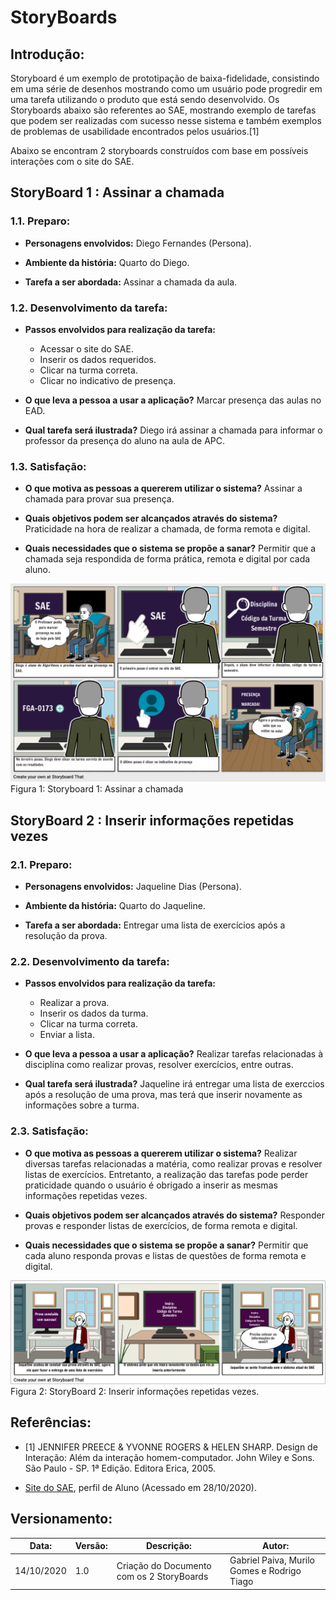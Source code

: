 # StoryBoards

## Introdução:
Storyboard é um exemplo de prototipação de baixa-fidelidade, consistindo em uma série de desenhos mostrando como um usuário pode progredir em uma tarefa utilizando o produto que está sendo desenvolvido. Os Storyboards abaixo são referentes ao SAE, mostrando exemplo de tarefas que podem ser realizadas com sucesso nesse sistema e também exemplos de problemas de usabilidade encontrados pelos usuários.[1]

Abaixo se encontram 2 storyboards construídos com base em possíveis interações com o site do SAE.

## StoryBoard 1 : Assinar a chamada

### 1.1. Preparo:

* **Personagens envolvidos:** Diego Fernandes (Persona).

* **Ambiente da história:** Quarto do Diego.

* **Tarefa a ser abordada:** Assinar a chamada da aula.



### 1.2. Desenvolvimento da tarefa:

* **Passos envolvidos para realização da tarefa:** 
  * Acessar o site do SAE.
  * Inserir os dados requeridos.
  * Clicar na turma correta.
  * Clicar no indicativo de presença.

* **O que leva a pessoa a usar a aplicação?** Marcar presença das aulas no EAD.

* **Qual tarefa será ilustrada?** Diego irá assinar a chamada para informar o professor da presença do aluno na aula de APC.

### 1.3. Satisfação:
* **O que motiva as pessoas a quererem utilizar o sistema?** Assinar a chamada para provar sua presença.

* **Quais objetivos podem ser alcançados através do sistema?** Praticidade na hora de realizar a chamada, de forma remota e digital.

* **Quais necessidades que o sistema se propõe a sanar?** Permitir que a chamada seja respondida de forma prática, remota e digital por cada aluno.


![StoryBoard 1](../images/storyboards/storyboard_1.png)
Figura 1: Storyboard 1: Assinar a chamada



## StoryBoard 2 : Inserir informações repetidas vezes

### 2.1. Preparo:
* **Personagens envolvidos:** Jaqueline Dias (Persona).

* **Ambiente da história:** Quarto do Jaqueline.

* **Tarefa a ser abordada:** Entregar uma lista de exercícios após a resolução da prova.

### 2.2. Desenvolvimento da tarefa:

* **Passos envolvidos para realização da tarefa:**
  * Realizar a prova.
  * Inserir os dados da turma.
  * Clicar na turma correta.
  * Enviar a lista.

* **O que leva a pessoa a usar a aplicação?** Realizar tarefas relacionadas à disciplina como realizar provas, resolver exercícios, entre outras.

* **Qual tarefa será ilustrada?** Jaqueline irá entregar uma lista de exerccios após a resolução de uma prova, mas terá que inserir novamente as informações sobre a turma.

### 2.3. Satisfação:

* **O que motiva as pessoas a quererem utilizar o sistema?** 
Realizar diversas tarefas relacionadas a matéria, como realizar provas e resolver listas de exercícios. Entretanto, a realização das tarefas pode perder praticidade quando o usuário é obrigado a inserir as mesmas informações repetidas vezes.

* **Quais objetivos podem ser alcançados através do sistema?** 
Responder provas e responder listas de exercícios, de forma remota e digital.

* **Quais necessidades que o sistema se propõe a sanar?** Permitir que cada aluno responda provas e listas de questões de forma remota e digital.

![StoryBoard 2](../images/storyboards/storyboard_2.png)
Figura 2: StoryBoard 2: Inserir informações repetidas vezes.

## Referências:

* [1] JENNIFER PREECE & YVONNE ROGERS & HELEN SHARP. Design de Interação: Além da interação homem-computador. John Wiley e Sons. São Paulo - SP. 1ª Edição. Editora Erica, 2005.

* [Site do SAE](http://sae.ucb.br), perfil de Aluno (Acessado em 28/10/2020).

## Versionamento:
 Data:      | Versão: | Descrição:           | Autor:                       |
|------------|---------|----------------------|------------------------------|
| 14/10/2020 | 1.0     | Criação do Documento com os 2 StoryBoards | Gabriel Paiva, Murilo Gomes e Rodrigo Tiago |

